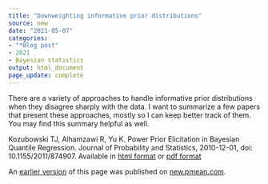 ```yaml
---
title: "Downweighting informative prior distributions"
source: new
date: "2021-05-07"
categories:
- "*Blog post"
- 2021
- Bayesian statistics
output: html_document
page_update: complete
---
```


There are a variety of approaches to handle informative prior distributions when they disagree sharply with the data. I want to summarize a few papers that present these approaches, mostly so I can keep better track of them. You may find this summary helpful as well.

<!--more-->

Kozubowski TJ, Alhamzawi R, Yu K. Power Prior Elicitation in Bayesian Quantile Regression. Journal of Probability and Statistics, 2010-12-01, doi: 10.1155/2011/874907. Available in [html format][koz1] or [pdf format][koz2]

[koz1]: https://www.hindawi.com/journals/jps/2011/874907/
[koz2]: https://downloads.hindawi.com/journals/jps/2011/874907.pdf

An [earlier version][sim2] of this page was published on [new.pmean.com][sim1].

[sim1]: http://new.pmean.com
[sim2]: http://new.pmean.com/downweighting-priors/
